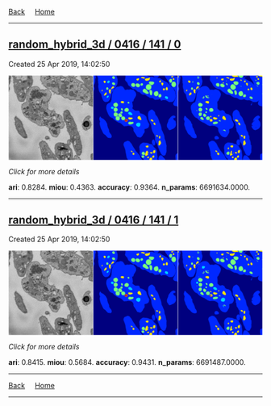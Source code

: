 
[Back](..)&nbsp;&nbsp;&nbsp;&nbsp;&nbsp;[Home](https://leapmanlab.github.io/snapshots)

---

<div class="summary"><a href="0"><h2>random_hybrid_3d / 0416 / 141 / 0</h2></a><p>Created 25 Apr 2019, 14:02:50
</p><a href="0"><img src="0/media/summary.png" align="center"></a><p>
<i>Click for more details</i>
</p></div>

**ari**: 0.8284. **miou**: 0.4363. **accuracy**: 0.9364. **n_params**: 6691634.0000. 

---

<div class="summary"><a href="1"><h2>random_hybrid_3d / 0416 / 141 / 1</h2></a><p>Created 25 Apr 2019, 14:02:50
</p><a href="1"><img src="1/media/summary.png" align="center"></a><p>
<i>Click for more details</i>
</p></div>

**ari**: 0.8415. **miou**: 0.5684. **accuracy**: 0.9431. **n_params**: 6691487.0000. 

---

[Back](..)&nbsp;&nbsp;&nbsp;&nbsp;&nbsp;[Home](https://leapmanlab.github.io/snapshots)

---